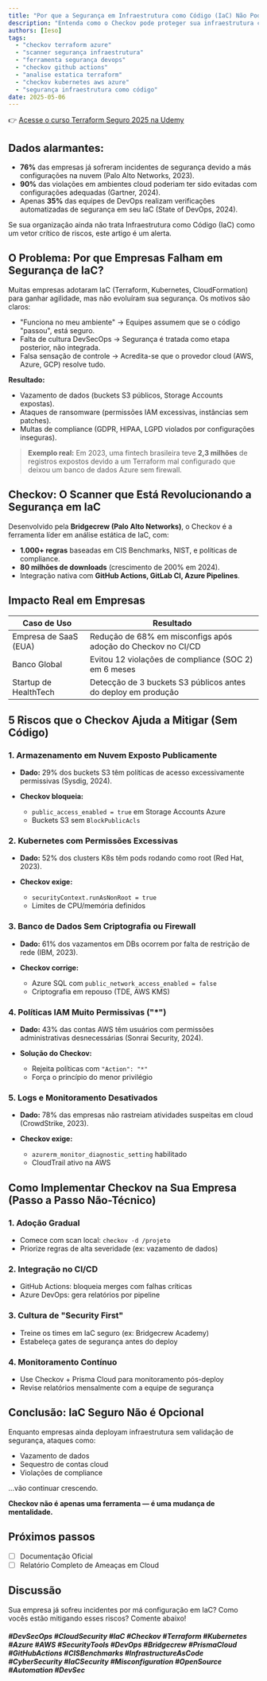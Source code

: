 ```yaml
---
title: "Por que a Segurança em Infraestrutura como Código (IaC) Não Pode Ser Negligenciada"
description: "Entenda como o Checkov pode proteger sua infraestrutura como código. Veja exemplos reais de erros críticos, integrações com CI/CD e como usá-lo com Terraform, Kubernetes e mais."
authors: [Ieso]
tags:
  - "checkov terraform azure"
  - "scanner segurança infraestrutura"
  - "ferramenta segurança devops"
  - "checkov github actions"
  - "analise estatica terraform"
  - "checkov kubernetes aws azure"
  - "segurança infraestrutura como código"
date: 2025-05-06
---
```


👉 [Acesse o curso Terraform Seguro 2025 na Udemy](https://www.udemy.com/course/terraform-seguro-2025-devsecops-azure-sem-vulnerabilidades/?referralCode=56AC1D8EE6FC6574CEDE)

## Dados alarmantes:

* **76%** das empresas já sofreram incidentes de segurança devido a más configurações na nuvem (Palo Alto Networks, 2023).
* **90%** das violações em ambientes cloud poderiam ter sido evitadas com configurações adequadas (Gartner, 2024).
* Apenas **35%** das equipes de DevOps realizam verificações automatizadas de segurança em seu IaC (State of DevOps, 2024).

Se sua organização ainda não trata Infraestrutura como Código (IaC) como um vetor crítico de riscos, este artigo é um alerta.

## O Problema: Por que Empresas Falham em Segurança de IaC?

Muitas empresas adotaram IaC (Terraform, Kubernetes, CloudFormation) para ganhar agilidade, mas não evoluíram sua segurança. Os motivos são claros:

* "Funciona no meu ambiente" → Equipes assumem que se o código "passou", está seguro.
* Falta de cultura DevSecOps → Segurança é tratada como etapa posterior, não integrada.
* Falsa sensação de controle → Acredita-se que o provedor cloud (AWS, Azure, GCP) resolve tudo.

**Resultado:**

* Vazamento de dados (buckets S3 públicos, Storage Accounts expostas).
* Ataques de ransomware (permissões IAM excessivas, instâncias sem patches).
* Multas de compliance (GDPR, HIPAA, LGPD violados por configurações inseguras).

> **Exemplo real:** Em 2023, uma fintech brasileira teve **2,3 milhões** de registros expostos devido a um Terraform mal configurado que deixou um banco de dados Azure sem firewall.

## Checkov: O Scanner que Está Revolucionando a Segurança em IaC

Desenvolvido pela **Bridgecrew (Palo Alto Networks)**, o Checkov é a ferramenta líder em análise estática de IaC, com:

* **1.000+ regras** baseadas em CIS Benchmarks, NIST, e políticas de compliance.
* **80 milhões de downloads** (crescimento de 200% em 2024).
* Integração nativa com **GitHub Actions, GitLab CI, Azure Pipelines**.

## Impacto Real em Empresas

| Caso de Uso           | Resultado                                                     |
| --------------------- | ------------------------------------------------------------- |
| Empresa de SaaS (EUA) | Redução de 68% em misconfigs após adoção do Checkov no CI/CD  |
| Banco Global          | Evitou 12 violações de compliance (SOC 2) em 6 meses          |
| Startup de HealthTech | Detecção de 3 buckets S3 públicos antes do deploy em produção |

## 5 Riscos que o Checkov Ajuda a Mitigar (Sem Código)

### 1. Armazenamento em Nuvem Exposto Publicamente

* **Dado:** 29% dos buckets S3 têm políticas de acesso excessivamente permissivas (Sysdig, 2024).
* **Checkov bloqueia:**

  * `public_access_enabled = true` em Storage Accounts Azure
  * Buckets S3 sem `BlockPublicAcls`

### 2. Kubernetes com Permissões Excessivas

* **Dado:** 52% dos clusters K8s têm pods rodando como root (Red Hat, 2023).
* **Checkov exige:**

  * `securityContext.runAsNonRoot = true`
  * Limites de CPU/memória definidos

### 3. Banco de Dados Sem Criptografia ou Firewall

* **Dado:** 61% dos vazamentos em DBs ocorrem por falta de restrição de rede (IBM, 2023).
* **Checkov corrige:**

  * Azure SQL com `public_network_access_enabled = false`
  * Criptografia em repouso (TDE, AWS KMS)

### 4. Políticas IAM Muito Permissivas ("\*")

* **Dado:** 43% das contas AWS têm usuários com permissões administrativas desnecessárias (Sonrai Security, 2024).
* **Solução do Checkov:**

  * Rejeita políticas com `"Action": "*"`
  * Força o princípio do menor privilégio

### 5. Logs e Monitoramento Desativados

* **Dado:** 78% das empresas não rastreiam atividades suspeitas em cloud (CrowdStrike, 2023).
* **Checkov exige:**

  * `azurerm_monitor_diagnostic_setting` habilitado
  * CloudTrail ativo na AWS

## Como Implementar Checkov na Sua Empresa (Passo a Passo Não-Técnico)

### 1. Adoção Gradual

* Comece com scan local: `checkov -d /projeto`
* Priorize regras de alta severidade (ex: vazamento de dados)

### 2. Integração no CI/CD

* GitHub Actions: bloqueia merges com falhas críticas
* Azure DevOps: gera relatórios por pipeline

### 3. Cultura de "Security First"

* Treine os times em IaC seguro (ex: Bridgecrew Academy)
* Estabeleça gates de segurança antes do deploy

### 4. Monitoramento Contínuo

* Use Checkov + Prisma Cloud para monitoramento pós-deploy
* Revise relatórios mensalmente com a equipe de segurança

## Conclusão: IaC Seguro Não é Opcional

Enquanto empresas ainda deployam infraestrutura sem validação de segurança, ataques como:

* Vazamento de dados
* Sequestro de contas cloud
* Violações de compliance

...vão continuar crescendo.

**Checkov não é apenas uma ferramenta — é uma mudança de mentalidade.**

## Próximos passos

* [ ] Documentação Oficial
* [ ] Relatório Completo de Ameaças em Cloud

## Discussão

Sua empresa já sofreu incidentes por má configuração em IaC? Como vocês estão mitigando esses riscos? Comente abaixo!

##### #DevSecOps #CloudSecurity #IaC #Checkov #Terraform #Kubernetes #Azure #AWS #SecurityTools #DevOps #Bridgecrew #PrismaCloud #GitHubActions #CISBenchmarks #InfrastructureAsCode #CyberSecurity #IaCSecurity #Misconfiguration #OpenSource #Automation #DevSec
